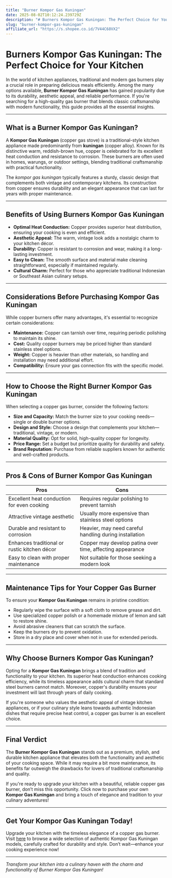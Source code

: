 ```yaml
---
title: "Burner Kompor Gas Kuningan"
date: 2025-08-02T10:12:24.239729Z
description: "# Burners Kompor Gas Kuningan: The Perfect Choice for Your Kitchen..."
slug: "burner-kompor-gas-kuningan"
affiliate_url: "https://s.shopee.co.id/7V44C68VX2"
---
```

# Burners Kompor Gas Kuningan: The Perfect Choice for Your Kitchen

In the world of kitchen appliances, traditional and modern gas burners play a crucial role in preparing delicious meals efficiently. Among the many options available, **Burner Kompor Gas Kuningan** has gained popularity due to its durability, aesthetic appeal, and reliable performance. If you're searching for a high-quality gas burner that blends classic craftsmanship with modern functionality, this guide provides all the essential insights.

---

## What is a Burner Kompor Gas Kuningan?

A **Kompor Gas Kuningan** (copper gas stove) is a traditional-style kitchen appliance made predominantly from **kuningan** (copper alloy). Known for its distinctive warm, reddish-brown hue, copper is celebrated for its excellent heat conduction and resistance to corrosion. These burners are often used in homes, warungs, or outdoor settings, blending traditional craftsmanship with practical functionality.

The *kompor gas kuningan* typically features a sturdy, classic design that complements both vintage and contemporary kitchens. Its construction from copper ensures durability and an elegant appearance that can last for years with proper maintenance.

---

## Benefits of Using Burners Kompor Gas Kuningan

- **Optimal Heat Conduction:** Copper provides superior heat distribution, ensuring your cooking is even and efficient.
- **Aesthetic Appeal:** The warm, vintage look adds a nostalgic charm to your kitchen décor.
- **Durability:** Copper is resistant to corrosion and wear, making it a long-lasting investment.
- **Easy to Clean:** The smooth surface and material make cleaning straightforward, especially if maintained regularly.
- **Cultural Charm:** Perfect for those who appreciate traditional Indonesian or Southeast Asian culinary setups.

---

## Considerations Before Purchasing Kompor Gas Kuningan

While copper burners offer many advantages, it's essential to recognize certain considerations:

- **Maintenance:** Copper can tarnish over time, requiring periodic polishing to maintain its shine.
- **Cost:** Quality copper burners may be priced higher than standard stainless steel options.
- **Weight:** Copper is heavier than other materials, so handling and installation may need additional effort.
- **Compatibility:** Ensure your gas connection fits with the specific model.

---

## How to Choose the Right Burner Kompor Gas Kuningan

When selecting a copper gas burner, consider the following factors:

- **Size and Capacity:** Match the burner size to your cooking needs—single or double burner options.
- **Design and Style:** Choose a design that complements your kitchen—traditional, vintage, or modern.
- **Material Quality:** Opt for solid, high-quality copper for longevity.
- **Price Range:** Set a budget but prioritize quality for durability and safety.
- **Brand Reputation:** Purchase from reliable suppliers known for authentic and well-crafted products.

---

## Pros & Cons of Burner Kompor Gas Kuningan

| Pros                                                 | Cons                                                      |
|------------------------------------------------------|-----------------------------------------------------------|
| Excellent heat conduction for even cooking        | Requires regular polishing to prevent tarnish           |
| Attractive vintage aesthetic                      | Usually more expensive than stainless steel options    |
| Durable and resistant to corrosion               | Heavier, may need careful handling during installation |
| Enhances traditional or rustic kitchen décor    | Copper may develop patina over time, affecting appearance |
| Easy to clean with proper maintenance             | Not suitable for those seeking a modern look          |

---

## Maintenance Tips for Your Copper Gas Burner

To ensure your **Kompor Gas Kuningan** remains in pristine condition:

- Regularly wipe the surface with a soft cloth to remove grease and dirt.
- Use specialized copper polish or a homemade mixture of lemon and salt to restore shine.
- Avoid abrasive cleaners that can scratch the surface.
- Keep the burners dry to prevent oxidation.
- Store in a dry place and cover when not in use for extended periods.

---

## Why Choose Burners Kompor Gas Kuningan?

Opting for a **Kompor Gas Kuningan** brings a blend of tradition and functionality to your kitchen. Its superior heat conduction enhances cooking efficiency, while its timeless appearance adds cultural charm that standard steel burners cannot match. Moreover, copper's durability ensures your investment will last through years of daily cooking.

If you're someone who values the aesthetic appeal of vintage kitchen appliances, or if your culinary style leans towards authentic Indonesian dishes that require precise heat control, a copper gas burner is an excellent choice.

---

## Final Verdict

The **Burner Kompor Gas Kuningan** stands out as a premium, stylish, and durable kitchen appliance that elevates both the functionality and aesthetic of your cooking space. While it may require a bit more maintenance, its benefits far outweigh the drawbacks for lovers of traditional craftsmanship and quality.

If you're ready to upgrade your kitchen with a beautiful, reliable copper gas burner, don’t miss this opportunity. Click now to purchase your own **Kompor Gas Kuningan** and bring a touch of elegance and tradition to your culinary adventures!

---

## Get Your Kompor Gas Kuningan Today!

Upgrade your kitchen with the timeless elegance of a copper gas burner. Visit [here](https://s.shopee.co.id/7V44C68VX2) to browse a wide selection of authentic Kompor Gas Kuningan models, carefully crafted for durability and style. Don’t wait—enhance your cooking experience now!

---

*Transform your kitchen into a culinary haven with the charm and functionality of Burner Kompor Gas Kuningan!*
